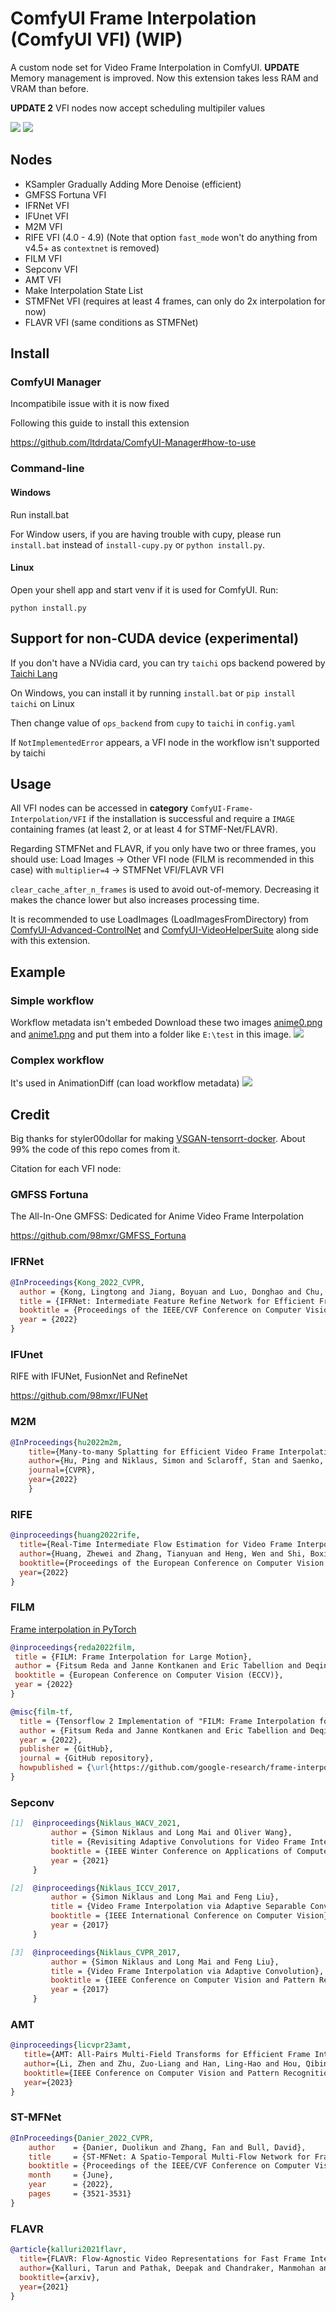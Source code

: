 # ComfyUI Frame Interpolation (ComfyUI VFI) (WIP)

A custom node set for Video Frame Interpolation in ComfyUI.
**UPDATE** Memory management is improved. Now this extension takes less RAM and VRAM than before.

**UPDATE 2** VFI nodes now accept scheduling multipiler values

![](./interpolation_schedule.png)
![](./test_vfi_schedule.gif)

## Nodes
* KSampler Gradually Adding More Denoise (efficient)
* GMFSS Fortuna VFI
* IFRNet VFI
* IFUnet VFI
* M2M VFI
* RIFE VFI (4.0 - 4.9) (Note that option `fast_mode` won't do anything from v4.5+ as `contextnet` is removed)
* FILM VFI
* Sepconv VFI
* AMT VFI
* Make Interpolation State List
* STMFNet VFI (requires at least 4 frames, can only do 2x interpolation for now)
* FLAVR VFI (same conditions as STMFNet)

## Install
### ComfyUI Manager
Incompatibile issue with it is now fixed

Following this guide to install this extension

https://github.com/ltdrdata/ComfyUI-Manager#how-to-use
### Command-line
#### Windows
Run install.bat

For Window users, if you are having trouble with cupy, please run `install.bat` instead of `install-cupy.py` or `python install.py`.
#### Linux
Open your shell app and start venv if it is used for ComfyUI. Run:
```
python install.py
```
## Support for non-CUDA device (experimental)
If you don't have a NVidia card, you can try `taichi` ops backend powered by [Taichi Lang](https://www.taichi-lang.org/)

On Windows, you can install it by running `install.bat` or `pip install taichi` on Linux

Then change value of `ops_backend` from `cupy` to `taichi` in `config.yaml`

If `NotImplementedError` appears, a VFI node in the workflow isn't supported by taichi

## Usage
All VFI nodes can be accessed in **category** `ComfyUI-Frame-Interpolation/VFI` if the installation is successful and require a `IMAGE` containing frames (at least 2, or at least 4 for STMF-Net/FLAVR).

Regarding STMFNet and FLAVR, if you only have two or three frames, you should use: Load Images -> Other VFI node (FILM is recommended in this case) with `multiplier=4` -> STMFNet VFI/FLAVR VFI

`clear_cache_after_n_frames` is used to avoid out-of-memory. Decreasing it makes the chance lower but also increases processing time.

It is recommended to use LoadImages (LoadImagesFromDirectory) from [ComfyUI-Advanced-ControlNet](https://github.com/Kosinkadink/ComfyUI-Advanced-ControlNet/) and [ComfyUI-VideoHelperSuite](https://github.com/Kosinkadink/ComfyUI-VideoHelperSuite) along side with this extension.

## Example
### Simple workflow
Workflow metadata isn't embeded
Download these two images [anime0.png](./demo_frames/anime0.png) and [anime1.png](./demo_frames/anime0.png) and put them into a folder like `E:\test` in this image.
![](./example.png)

### Complex workflow
It's used in AnimationDiff (can load workflow metadata)
![](All_in_one_v1_3.png)

## Credit
Big thanks for styler00dollar for making [VSGAN-tensorrt-docker](https://github.com/styler00dollar/VSGAN-tensorrt-docker). About 99% the code of this repo comes from it.

Citation for each VFI node:
### GMFSS Fortuna
The All-In-One GMFSS: Dedicated for Anime Video Frame Interpolation

https://github.com/98mxr/GMFSS_Fortuna

### IFRNet
```bibtex
@InProceedings{Kong_2022_CVPR, 
  author = {Kong, Lingtong and Jiang, Boyuan and Luo, Donghao and Chu, Wenqing and Huang, Xiaoming and Tai, Ying and Wang, Chengjie and Yang, Jie}, 
  title = {IFRNet: Intermediate Feature Refine Network for Efficient Frame Interpolation}, 
  booktitle = {Proceedings of the IEEE/CVF Conference on Computer Vision and Pattern Recognition (CVPR)}, 
  year = {2022}
}
```

### IFUnet
RIFE with IFUNet, FusionNet and RefineNet

https://github.com/98mxr/IFUNet
### M2M
```bibtex
@InProceedings{hu2022m2m,
    title={Many-to-many Splatting for Efficient Video Frame Interpolation},
    author={Hu, Ping and Niklaus, Simon and Sclaroff, Stan and Saenko, Kate},
    journal={CVPR},
    year={2022}
    }
```

### RIFE
```bibtex
@inproceedings{huang2022rife,
  title={Real-Time Intermediate Flow Estimation for Video Frame Interpolation},
  author={Huang, Zhewei and Zhang, Tianyuan and Heng, Wen and Shi, Boxin and Zhou, Shuchang},
  booktitle={Proceedings of the European Conference on Computer Vision (ECCV)},
  year={2022}
}
```

### FILM
[Frame interpolation in PyTorch](https://github.com/dajes/frame-interpolation-pytorch)

```bibtex
@inproceedings{reda2022film,
 title = {FILM: Frame Interpolation for Large Motion},
 author = {Fitsum Reda and Janne Kontkanen and Eric Tabellion and Deqing Sun and Caroline Pantofaru and Brian Curless},
 booktitle = {European Conference on Computer Vision (ECCV)},
 year = {2022}
}
```

```bibtex
@misc{film-tf,
  title = {Tensorflow 2 Implementation of "FILM: Frame Interpolation for Large Motion"},
  author = {Fitsum Reda and Janne Kontkanen and Eric Tabellion and Deqing Sun and Caroline Pantofaru and Brian Curless},
  year = {2022},
  publisher = {GitHub},
  journal = {GitHub repository},
  howpublished = {\url{https://github.com/google-research/frame-interpolation}}
}
```

### Sepconv
```bibtex
[1]  @inproceedings{Niklaus_WACV_2021,
         author = {Simon Niklaus and Long Mai and Oliver Wang},
         title = {Revisiting Adaptive Convolutions for Video Frame Interpolation},
         booktitle = {IEEE Winter Conference on Applications of Computer Vision},
         year = {2021}
     }
```

```bibtex
[2]  @inproceedings{Niklaus_ICCV_2017,
         author = {Simon Niklaus and Long Mai and Feng Liu},
         title = {Video Frame Interpolation via Adaptive Separable Convolution},
         booktitle = {IEEE International Conference on Computer Vision},
         year = {2017}
     }
```

```bibtex
[3]  @inproceedings{Niklaus_CVPR_2017,
         author = {Simon Niklaus and Long Mai and Feng Liu},
         title = {Video Frame Interpolation via Adaptive Convolution},
         booktitle = {IEEE Conference on Computer Vision and Pattern Recognition},
         year = {2017}
     }
```

### AMT
   ```bibtex
   @inproceedings{licvpr23amt,
      title={AMT: All-Pairs Multi-Field Transforms for Efficient Frame Interpolation},
      author={Li, Zhen and Zhu, Zuo-Liang and Han, Ling-Hao and Hou, Qibin and Guo, Chun-Le and Cheng, Ming-Ming},
      booktitle={IEEE Conference on Computer Vision and Pattern Recognition (CVPR)},
      year={2023}
   }
   ```

### ST-MFNet
```bibtex
@InProceedings{Danier_2022_CVPR,
    author    = {Danier, Duolikun and Zhang, Fan and Bull, David},
    title     = {ST-MFNet: A Spatio-Temporal Multi-Flow Network for Frame Interpolation},
    booktitle = {Proceedings of the IEEE/CVF Conference on Computer Vision and Pattern Recognition (CVPR)},
    month     = {June},
    year      = {2022},
    pages     = {3521-3531}
}
```

### FLAVR
```bibtex
@article{kalluri2021flavr,
  title={FLAVR: Flow-Agnostic Video Representations for Fast Frame Interpolation},
  author={Kalluri, Tarun and Pathak, Deepak and Chandraker, Manmohan and Tran, Du},
  booktitle={arxiv},
  year={2021}
}
```
